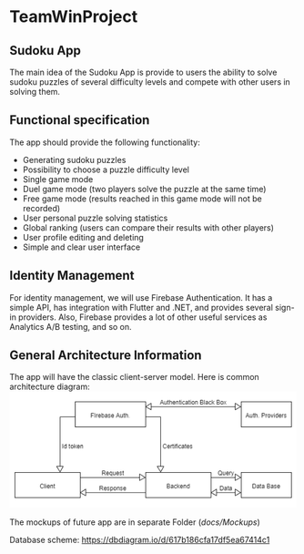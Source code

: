 # TeamWinProject

## Sudoku App

The main idea of the Sudoku App is provide to users the ability to solve sudoku puzzles of several difficulty levels and compete with other users in solving them.

## Functional specification
The app should provide the following functionality:
* Generating sudoku puzzles
* Possibility to choose a puzzle difficulty level
* Single game mode
* Duel game mode (two players solve the puzzle at the same time)
* Free game mode (results reached in this game mode will not be recorded)
* User personal puzzle solving statistics
* Global ranking (users can compare their results with other players)
* User profile editing and deleting
* Simple and clear user interface

## Identity Management
For identity management, we will use Firebase Authentication.
It has a simple API, has integration with Flutter and .NET, and provides several sign-in providers. Also, Firebase provides a lot of other useful services as Analytics A/B testing, and so on.

## General Architecture Information
The app will have the classic client-server model. Here is common architecture diagram: ![common architecture diagram](https://github.com/VladChemerskyi/TeamWinProject/blob/main/docs/common_architecture_diagram.png?raw=true)

The mockups of future app are in separate Folder (*docs/Mockups*)

Database scheme: https://dbdiagram.io/d/617b186cfa17df5ea67414c1
